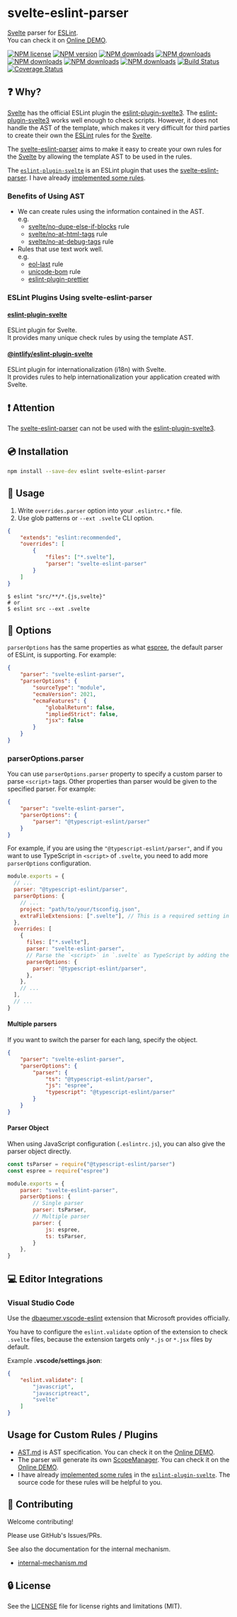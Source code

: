 # svelte-eslint-parser

[Svelte] parser for [ESLint].  
You can check it on [Online DEMO](https://ota-meshi.github.io/svelte-eslint-parser/playground).

[![NPM license](https://img.shields.io/npm/l/svelte-eslint-parser.svg)](https://www.npmjs.com/package/svelte-eslint-parser)
[![NPM version](https://img.shields.io/npm/v/svelte-eslint-parser.svg)](https://www.npmjs.com/package/svelte-eslint-parser)
[![NPM downloads](https://img.shields.io/badge/dynamic/json.svg?label=downloads&colorB=green&suffix=/day&query=$.downloads&uri=https://api.npmjs.org//downloads/point/last-day/svelte-eslint-parser&maxAge=3600)](http://www.npmtrends.com/svelte-eslint-parser)
[![NPM downloads](https://img.shields.io/npm/dw/svelte-eslint-parser.svg)](http://www.npmtrends.com/svelte-eslint-parser)
[![NPM downloads](https://img.shields.io/npm/dm/svelte-eslint-parser.svg)](http://www.npmtrends.com/svelte-eslint-parser)
[![NPM downloads](https://img.shields.io/npm/dy/svelte-eslint-parser.svg)](http://www.npmtrends.com/svelte-eslint-parser)
[![NPM downloads](https://img.shields.io/npm/dt/svelte-eslint-parser.svg)](http://www.npmtrends.com/svelte-eslint-parser)
[![Build Status](https://github.com/ota-meshi/svelte-eslint-parser/workflows/CI/badge.svg?branch=main)](https://github.com/ota-meshi/svelte-eslint-parser/actions?query=workflow%3ACI)
[![Coverage Status](https://coveralls.io/repos/github/ota-meshi/svelte-eslint-parser/badge.svg?branch=main)](https://coveralls.io/github/ota-meshi/svelte-eslint-parser?branch=main)

## ❓ Why?

[Svelte] has the official ESLint plugin the [eslint-plugin-svelte3]. The [eslint-plugin-svelte3] works well enough to check scripts. However, it does not handle the AST of the template, which makes it very difficult for third parties to create their own the [ESLint] rules for the [Svelte].

The [svelte-eslint-parser] aims to make it easy to create your own rules for the [Svelte] by allowing the template AST to be used in the rules.

The [`eslint-plugin-svelte`] is an ESLint plugin that uses the [svelte-eslint-parser]. I have already [implemented some rules].

[`eslint-plugin-svelte`]: https://github.com/ota-meshi/eslint-plugin-svelte
[implemented some rules]: https://ota-meshi.github.io/eslint-plugin-svelte/rules/

### Benefits of Using AST

- We can create rules using the information contained in the AST.  
  e.g.
  - [svelte/no-dupe-else-if-blocks](https://ota-meshi.github.io/eslint-plugin-svelte/rules/no-dupe-else-if-blocks/) rule
  - [svelte/no-at-html-tags](https://ota-meshi.github.io/eslint-plugin-svelte/rules/no-at-html-tags/) rule
  - [svelte/no-at-debug-tags](https://ota-meshi.github.io/eslint-plugin-svelte/rules/no-at-debug-tags/) rule
- Rules that use text work well.  
  e.g.
  - [eol-last](https://eslint.org/docs/rules/eol-last) rule
  - [unicode-bom](https://eslint.org/docs/rules/unicode-bom) rule
  - [eslint-plugin-prettier](https://github.com/prettier/eslint-plugin-prettier)

### ESLint Plugins Using svelte-eslint-parser

#### [eslint-plugin-svelte](https://ota-meshi.github.io/eslint-plugin-svelte/)

ESLint plugin for Svelte.  
It provides many unique check rules by using the template AST.

#### [@intlify/eslint-plugin-svelte](https://github.com/intlify/eslint-plugin-svelte)

ESLint plugin for internationalization (i18n) with Svelte.  
It provides rules to help internationalization your application created with Svelte.

## ❗ Attention

The [svelte-eslint-parser] can not be used with the [eslint-plugin-svelte3].

[svelte-eslint-parser]: https://github.com/ota-meshi/svelte-eslint-parser

## 💿 Installation

```bash
npm install --save-dev eslint svelte-eslint-parser
```

## 📖 Usage

1. Write `overrides.parser` option into your `.eslintrc.*` file.
2. Use glob patterns or `--ext .svelte` CLI option.

```json
{
    "extends": "eslint:recommended",
    "overrides": [
        {
            "files": ["*.svelte"],
            "parser": "svelte-eslint-parser"
        }
    ]
}
```

```console
$ eslint "src/**/*.{js,svelte}"
# or
$ eslint src --ext .svelte
```

## 🔧 Options

`parserOptions` has the same properties as what [espree](https://github.com/eslint/espree#usage), the default parser of ESLint, is supporting.
For example:

```json
{
    "parser": "svelte-eslint-parser",
    "parserOptions": {
        "sourceType": "module",
        "ecmaVersion": 2021,
        "ecmaFeatures": {
            "globalReturn": false,
            "impliedStrict": false,
            "jsx": false
        }
    }
}
```

### parserOptions.parser

You can use `parserOptions.parser` property to specify a custom parser to parse `<script>` tags.
Other properties than parser would be given to the specified parser.
For example:

```json
{
    "parser": "svelte-eslint-parser",
    "parserOptions": {
        "parser": "@typescript-eslint/parser"
    }
}
```

For example, if you are using the `"@typescript-eslint/parser"`, and if you want to use TypeScript in `<script>` of `.svelte`, you need to add more `parserOptions` configuration.

```js
module.exports = {
  // ...
  parser: "@typescript-eslint/parser",
  parserOptions: {
    // ...
    project: "path/to/your/tsconfig.json",
    extraFileExtensions: [".svelte"], // This is a required setting in `@typescript-eslint/parser` v4.24.0.
  },
  overrides: [
    {
      files: ["*.svelte"],
      parser: "svelte-eslint-parser",
      // Parse the `<script>` in `.svelte` as TypeScript by adding the following configuration.
      parserOptions: {
        parser: "@typescript-eslint/parser",
      },
    },
    // ...
  ],
  // ...
}
```

#### Multiple parsers

If you want to switch the parser for each lang, specify the object.

```json
{
    "parser": "svelte-eslint-parser",
    "parserOptions": {
        "parser": {
            "ts": "@typescript-eslint/parser",
            "js": "espree",
            "typescript": "@typescript-eslint/parser"
        }
    }
}
```

#### Parser Object

When using JavaScript configuration (`.eslintrc.js`), you can also give the parser object directly.

```js
const tsParser = require("@typescript-eslint/parser")
const espree = require("espree")

module.exports = {
    parser: "svelte-eslint-parser",
    parserOptions: {
        // Single parser
        parser: tsParser,
        // Multiple parser
        parser: {
            js: espree,
            ts: tsParser,
        }
    },
}
```

## :computer: Editor Integrations

### Visual Studio Code

Use the [dbaeumer.vscode-eslint](https://marketplace.visualstudio.com/items?itemName=dbaeumer.vscode-eslint) extension that Microsoft provides officially.

You have to configure the `eslint.validate` option of the extension to check `.svelte` files, because the extension targets only `*.js` or `*.jsx` files by default.

Example **.vscode/settings.json**:

```json
{
    "eslint.validate": [
        "javascript",
        "javascriptreact",
        "svelte"
    ]
}
```

## Usage for Custom Rules / Plugins

- [AST.md](./docs/AST.md) is AST specification. You can check it on the [Online DEMO](https://ota-meshi.github.io/svelte-eslint-parser/).
- The parser will generate its own [ScopeManager](https://eslint.org/docs/developer-guide/scope-manager-interface). You can check it on the [Online DEMO](https://ota-meshi.github.io/svelte-eslint-parser/scope).
- I have already [implemented some rules] in the [`eslint-plugin-svelte`]. The source code for these rules will be helpful to you.

## :beers: Contributing

Welcome contributing!

Please use GitHub's Issues/PRs.

See also the documentation for the internal mechanism.  

- [internal-mechanism.md](./docs/internal-mechanism.md)

## :lock: License

See the [LICENSE](LICENSE) file for license rights and limitations (MIT).

[Svelte]: https://svelte.dev/
[ESLint]: https://eslint.org/
[eslint-plugin-svelte3]: https://github.com/sveltejs/eslint-plugin-svelte3
